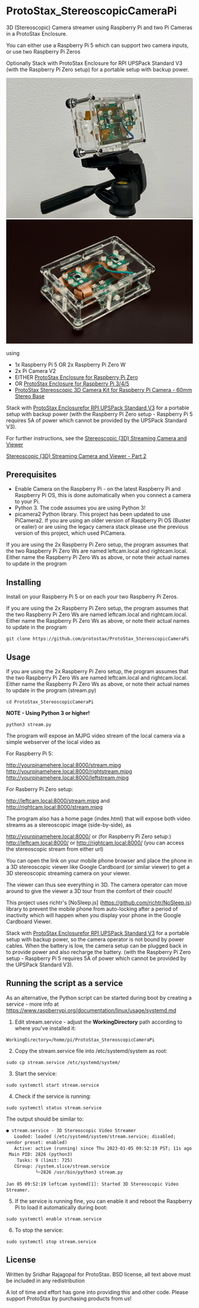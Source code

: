 # ProtoStax_StereoscopicCameraPi
3D (Stereoscopic) Camera streamer using Raspberry Pi and two
Pi Cameras in a ProtoStax Enclosure.

You can either use a Raspberry Pi 5 which can support two camera
inputs, or use two Raspberry Pi Zeros

Optionally
Stack with ProtoStax Enclosure for RPI UPSPack Standard V3 (with the
Raspberry Pi Zero setup)
for a portable setup with backup power. 

![ProtoStax Stereoscopic Camera Pi](ProtoStax_StereoscopicCameraPi.jpg)
![ProtoStax Stereoscopic Camera Pi](ProtoStax_StereoscopicCameraPi2.jpg)

using
* 1x Raspberry Pi 5 OR 2x Raspberry Pi Zero W
* 2x Pi Camera V2
* EITHER [ProtoStax Enclosure for Raspberry Pi Zero](https://www.protostax.com/products/protostax-for-raspberry-pi-zero)
* OR [ProtoStax Enclosure for Raspberry Pi 3/4/5](https://www.protostax.com/products/protostax-for-raspberry-pi-b)
* [ProtoStax Stereoscopic 3D Camera Kit for Raspberry Pi Camera - 60mm Stereo Base](https://www.protostax.com/products/protostax-3d-camera-kit-for-raspberry-pi-camera)

Stack with
[ProtoStax Enclosurefor RPI UPSPack Standard V3](https://www.protostax.com/products/protostax-enclosure-for-rpi-upspack-standard-v3)
for a portable setup with backup power (with the Raspberry Pi Zero
setup - Raspberry Pi 5 requires 5A of power which cannot be provided
by the UPSPack Standard V3). 

For further instructions, see the
[Stereoscopic (3D) Streaming Camera and Viewer](https://www.protostax.com/blogs/news/stereoscopic-3d-streaming-camera-and-viewer)

[Stereoscopic (3D) Streaming Camera and Viewer - Part 2](https://www.hackster.io/sridhar-rajagopal/stereoscopic-3d-streaming-camera-and-viewer-part-2-1754f7)


## Prerequisites

* Enable Camera on the Raspberry Pi - on the latest Raspberry Pi and
  Raspberry Pi OS, this is done automatically when you connect a
  camera to your Pi. 
* Python 3. The code assumes you are using Python 3!
* picamera2 Python library. This project has been updated to use
PiCamera2. If you are using an older version of Raspberry Pi OS
(Buster or ealier) or are
using the legacy camera stack please use the previous version of this project, which used PiCamera. 

If you are using the 2x Raspberry Pi Zero setup, the program assumes
that the two Raspberry Pi Zero Ws are named
leftcam.local and rightcam.local. Either name the Raspberry Pi Zero Ws as above, or
note their actual names to update in the program


## Installing

Install on your Raspberry Pi 5 or on each your two Raspberry Pi Zeros.

If you are using the 2x Raspberry Pi Zero setup, the program assumes
that the two Raspberry Pi Zero Ws are named leftcam.local
and rightcam.local. Either name the Raspberry Pi Zero Ws as above, or
note their actual names to update in the program


```
git clone https://github.com/protostax/ProtoStax_StereoscopicCameraPi
```

## Usage

If you are using the 2x Raspberry Pi Zero setup, the program assumes
that the two Raspberry Pi Zero Ws are named leftcam.local
and rightcam.local. Either name the Raspberry Pi Zero Ws as above, or
note their actual names to update in the program (stream.py)


```
cd ProtoStax_StereoscopicCameraPi
```

**NOTE - Using Python 3 or higher!**

```
python3 stream.py
```

The program will expose an MJPG video stream of the local camera via a simple webserver of
the local video as

For Raspberry Pi 5:

http://yourpinamehere.local:8000/stream.mjpg
http://yourpinamehere.local:8000/rightstream.mjpg
http://yourpinamehere.local:8000/leftstream.mjpg

For Rasberry Pi Zero setup:

http://leftcam.local:8000/stream.mjpg
and
http://rightcam.local:8000/stream.mjpg

The program also has a home page (index.html) that will expose both
video streams as a stereoscopic image (side-by-side), as

http://yourpinamehere.local:8000/
or (for Raspberry Pi Zero setup:)
http://leftcam.local:8000/
or
http://rightcam.local:8000/
(you can access the stereoscopic stream from either url)

You can open the link on your mobile phone browser and place the phone
in a 3D stereoscopic viewer like Google Cardboard (or similar viewer) to
get a 3D stereoscopic streaming camera on your viewer.

The viewer can thus see everything in 3D. The camera operator can move
around to give the viewer a 3D tour from the comfort of
their couch!

This project uses richtr's [NoSleep.js]
(https://github.com/richtr/NoSleep.js) library to prevent the mobile phone from
auto-locking after a period of inactivity which will happen when you
display your phone in the Google Cardboard Viewer.

Stack with
[ProtoStax Enclosurefor RPI UPSPack Standard V3](https://www.protostax.com/products/protostax-enclosure-for-rpi-upspack-standard-v3)
for a portable setup with backup power, so the camera operator is not
bound by power cables. When the battery is low, the camera setup can
be plugged back in to provide power and also recharge the battery. (with the Raspberry Pi Zero
setup - Raspberry Pi 5 requires 5A of power which cannot be provided
by the UPSPack Standard V3). 


## Running the script as a service

As an alternative, the Python script can be started during boot by creating a service - more info at https://www.raspberrypi.org/documentation/linux/usage/systemd.md

1. Edit stream.service - adjust the **WorkingDirectory** path
according to where you've installed it:

```
WorkingDirectory=/home/pi/ProtoStax_StereoscopicCameraPi
```

2. Copy the stream.service file into /etc/systemd/system as root:

```
sudo cp stream.service /etc/systemd/system/
```

3. Start the service:
```
sudo systemctl start stream.service
```

4. Check if the service is running:

```
sudo systemctl status stream.service
```

The output should be similar to:

```
● stream.service - 3D Stereoscopic Video Streamer
   Loaded: loaded (/etc/systemd/system/stream.service; disabled; vendor preset: enabled)
   Active: active (running) since Thu 2023-01-05 09:52:19 PST; 11s ago
 Main PID: 2826 (python3)
    Tasks: 9 (limit: 725)
   CGroup: /system.slice/stream.service
           └─2826 /usr/bin/python3 stream.py

Jan 05 09:52:19 leftcam systemd[1]: Started 3D Stereoscopic Video Streamer.
```

5. If the service is running fine, you can enable it and reboot the Raspberry Pi to load it automatically during boot:
```
sudo systemctl enable stream.service
```

6. To stop the service:
```
sudo systemctl stop stream.service
```


## License

Written by Sridhar Rajagopal for ProtoStax. BSD license, all text above must be included in any redistribution

A lot of time and effort has gone into providing this and other code. Please support ProtoStax by purchasing products from us!
